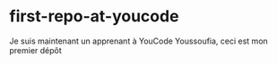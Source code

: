 # first-repo-at-youcode
Je suis maintenant un apprenant à YouCode Youssoufia, ceci est mon premier dépôt

